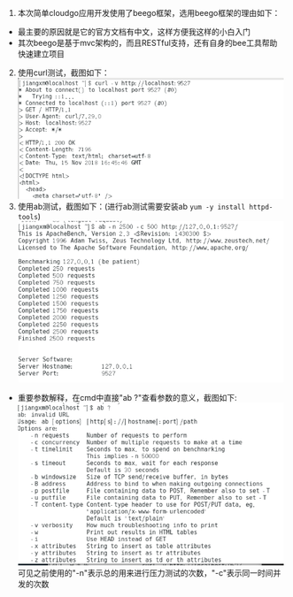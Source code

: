 1. 本次简单cloudgo应用开发使用了beego框架，选用beego框架的理由如下：
- 最主要的原因就是它的官方文档有中文，这样方便我这样的小白入门
- 其次beego是基于mvc架构的，而且RESTful支持，还有自身的bee工具帮助快速建立项目
2. 使用curl测试，截图如下：  
![preview](assets/curl.png)
3. 使用ab测试，截图如下：(进行ab测试需要安装ab `yum -y install httpd-tools`)  
![preview](assets/ab.png)
- 重要参数解释，在cmd中直接"ab ?"查看参数的意义，截图如下:  
![preview](assets/ab-1.png)
可见之前使用的"-n"表示总的用来进行压力测试的次数，"-c"表示同一时间并发的次数

